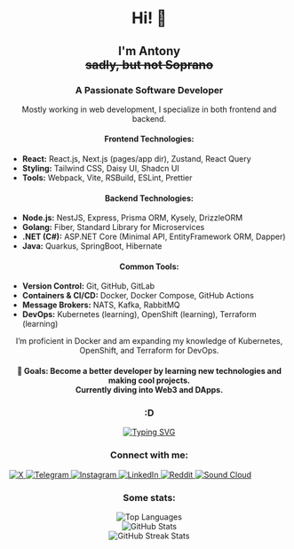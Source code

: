<h1 align="center">Hi! 👋</h1>
<h2 align="center">I'm Antony </br><span style="text-decoration:line-through;">sadly, but not Soprano</span></h2>

<h3 align="center">A Passionate Software Developer</h3>

<p align="center">
  Mostly working in web development, I specialize in both frontend and backend.
</p>

<h4 align="center">Frontend Technologies:</h4>
<ul>
  <li><strong>React:</strong> React.js, Next.js (pages/app dir), Zustand, React Query</li>
  <li><strong>Styling:</strong> Tailwind CSS, Daisy UI, Shadcn UI</li>
  <li><strong>Tools:</strong> Webpack, Vite, RSBuild, ESLint, Prettier</li>
</ul>

<h4 align="center">Backend Technologies:</h4>
<ul>
  <li><strong>Node.js:</strong> NestJS, Express, Prisma ORM, Kysely, DrizzleORM</li>
  <li><strong>Golang:</strong> Fiber, Standard Library for Microservices</li>
  <li><strong>.NET (C#):</strong> ASP.NET Core (Minimal API, EntityFramework ORM, Dapper)</li>
  <li><strong>Java:</strong> Quarkus, SpringBoot, Hibernate</li>
</ul>

<h4 align="center">Common Tools:</h4>
<ul>
  <li><strong>Version Control:</strong> Git, GitHub, GitLab</li>
  <li><strong>Containers & CI/CD:</strong> Docker, Docker Compose, GitHub Actions</li>
  <li><strong>Message Brokers:</strong> NATS, Kafka, RabbitMQ</li>
  <li><strong>DevOps:</strong> Kubernetes (learning), OpenShift (learning), Terraform (learning)</li>
</ul>

<p align="center">
  I’m proficient in Docker and am expanding my knowledge of Kubernetes, OpenShift, and Terraform for DevOps.
</p>

<h4 align="center">🎯 Goals: Become a better developer by learning new technologies and making cool projects. 
</br>
Currently diving into Web3 and DApps.</h4>

<!-- Disappearing text block with jokes -->
<div align="center">
<h3>:D</h3>
    <a href="https://git.io/typing-svg">
        <img src="https://readme-typing-svg.herokuapp.com?font=Roboto+Serif&weight=700&pause=1000&color=FFFFFF&background=000000&center=true&vCenter=true&width=1000&lines=Management+insisted+we+wouldn’t+need+unit+tests.;Why+do+programmers+prefer+dark+mode%3F;Because+the+light+attracts+bugs!;I+used+to+play+sports.;Then+I+realized+you+can+buy+trophies.;I+don't+always+test+my+code.;But+when+I+do,+I+do+it+in+production.;There+are+10+types+of+people+in+the+world:;Those+who+understand+binary,+and+those+who+don't." alt="Typing SVG" />
    </a>
</div>

<!--Connect with me block-->
<h3 align="center">Connect with me:</h3>
<p align="left">
  <a href="https://x.com/wrknbuycnsmndie" target="blank">
    <img src="https://img.shields.io/badge/X-%23000000.svg?style=for-the-badge&logo=X&logoColor=white" alt="X" />
  </a>
  <a href="https://telegram.me/worknbuyconsumendie" target="blank">
    <img src="https://img.shields.io/badge/Telegram-2CA5E0?style=for-the-badge&logo=telegram&logoColor=white" alt="Telegram" />
  </a>
  <a href="https://instagram.com/worknbuyconsumendie" target="blank">
    <img src="https://img.shields.io/badge/Instagram-%23E4405F.svg?style=for-the-badge&logo=Instagram&logoColor=white" alt="Instagram" />
  </a>
  <a href="https://linkedin.com/in/worknbuyconsumendie" target="blank">
    <img src="https://img.shields.io/badge/linkedin-%230077B5.svg?style=for-the-badge&logo=linkedin&logoColor=white" alt="LinkedIn" />
  </a>
  <a href="https://reddit.com/user/worknbuyconsumendie" target="blank">
    <img src="https://img.shields.io/badge/Reddit-FF4500?style=for-the-badge&logo=reddit&logoColor=white" alt="Reddit" />
  </a>
  <a href="https://soundcloud.com/worknbuyconsumendie" target="blank">
    <img src="https://img.shields.io/badge/sound%20cloud-FF5500?style=for-the-badge&logo=soundcloud&logoColor=white" alt="Sound Cloud" />
  </a>
</p>

<h3 align="center">Some stats:</h3>

<div align="center">
    <img src="https://github-readme-stats.vercel.app/api/top-langs?username=wrknbuycnsmndie&show_icons=true&locale=en&layout=compact" alt="Top Languages" />
</div>

<div align="center">
    <img src="https://github-readme-stats.vercel.app/api?username=wrknbuycnsmndie&show_icons=true&locale=en" alt="GitHub Stats" />
</div>

<div align="center">
    <img src="https://github-readme-streak-stats.herokuapp.com/?user=wrknbuycnsmndie&" alt="GitHub Streak Stats" />
</div>
